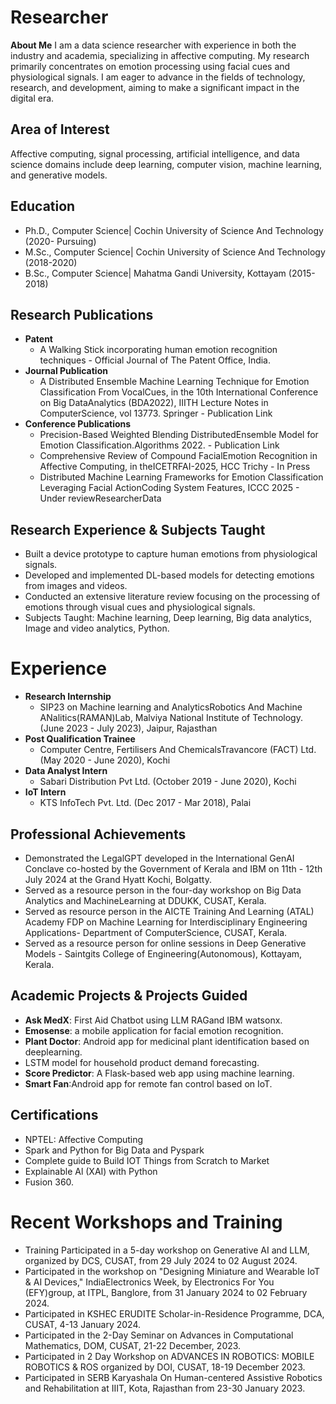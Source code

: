 # Researcher
**About Me**
I am a data science researcher with experience in both the industry and academia, specializing in affective computing. My research primarily concentrates on emotion processing using facial cues and physiological signals. I am eager to advance in the fields of technology, research, and development, aiming to make a significant impact in the digital era.

## Area of Interest
Affective computing, signal processing, artificial intelligence, and data science domains include deep learning, computer vision, machine learning, and generative models.

## Education
- Ph.D., Computer Science| Cochin University of Science And Technology (2020- Pursuing)
- M.Sc., Computer Science| Cochin University of Science And Technology (2018-2020)
- B.Sc., Computer Science| Mahatma Gandi University, Kottayam (2015-2018)

## Research Publications
- **Patent**
  - A Walking Stick incorporating human emotion recognition techniques - Official Journal of The Patent Office, India.
- **Journal Publication**
  - A Distributed Ensemble Machine Learning Technique for Emotion Classification From VocalCues, in the 10th International Conference on Big DataAnalytics (BDA2022), IIITH Lecture Notes in ComputerScience, vol 13773. Springer - Publication Link
- **Conference Publications**
  - Precision-Based Weighted Blending DistributedEnsemble Model for Emotion Classification.Algorithms 2022. - Publication Link
  - Comprehensive Review of Compound FacialEmotion Recognition in Affective Computing, in theICETRFAI-2025, HCC Trichy - In Press
  - Distributed Machine Learning Frameworks for Emotion Classification Leveraging Facial ActionCoding System Features, ICCC 2025 - Under reviewResearcherData
  
## Research Experience & Subjects Taught
- Built a device prototype to capture human emotions from physiological signals.
- Developed and implemented DL-based models for detecting emotions from images and videos.
- Conducted an extensive literature review focusing on the processing of emotions through visual cues and physiological signals.
- Subjects Taught: Machine learning, Deep learning, Big data analytics, Image and video analytics, Python.

# Experience
- **Research Internship**
  - SIP23 on Machine learning and AnalyticsRobotics And Machine ANalitics(RAMAN)Lab, Malviya National Institute of Technology. (June 2023 - July 2023), Jaipur, Rajasthan
- **Post Qualification Trainee**
  - Computer Centre, Fertilisers And ChemicalsTravancore (FACT) Ltd. (May 2020 - June 2020), Kochi
- **Data Analyst Intern**
  - Sabari Distribution Pvt Ltd. (October 2019 - June 2020), Kochi
 - **IoT Intern**
   - KTS InfoTech Pvt. Ltd. (Dec 2017 - Mar 2018), Palai

## Professional Achievements
- Demonstrated the LegalGPT developed in the International GenAI Conclave co-hosted by the Government of Kerala and IBM on 11th - 12th July 2024 at the Grand Hyatt Kochi, Bolgatty.
- Served as a resource person in the four-day workshop on Big Data Analytics and MachineLearning at DDUKK, CUSAT, Kerala.
- Served as resource person in the AICTE Training And Learning (ATAL) Academy FDP on Machine Learning for Interdisciplinary Engineering Applications- Department of ComputerScience, CUSAT, Kerala.
- Served as a resource person for online sessions in Deep Generative Models - Saintgits College of Engineering(Autonomous), Kottayam, Kerala.

## Academic Projects & Projects Guided
- **Ask MedX**: First Aid Chatbot using LLM RAGand IBM watsonx.
- **Emosense**: a mobile application for facial emotion recognition.
- **Plant Doctor**: Android app for medicinal plant identification based on deeplearning.
- LSTM model for household product demand forecasting.
- **Score Predictor**: A Flask-based web app using machine learning.
- **Smart Fan**:Android app for remote fan control based on IoT.

## Certifications
- NPTEL: Affective Computing
- Spark and Python for Big Data and Pyspark
- Complete guide to Build IOT Things from Scratch to Market
- Explainable Al (XAI) with Python
- Fusion 360.

# Recent Workshops and Training

- Training Participated in a 5-day workshop on Generative AI and LLM, organized by DCS, CUSAT, from 29 July 2024 to 02 August 2024.
- Participated in the workshop on "Designing Miniature and Wearable IoT & AI Devices," IndiaElectronics Week, by Electronics For You (EFY)group, at ITPL, Banglore, from 31 January 2024 to 02 February 2024.
- Participated in KSHEC ERUDITE Scholar-in-Residence Programme, DCA, CUSAT, 4-13 January 2024.
- Participated in the 2-Day Seminar on Advances in Computational Mathematics, DOM, CUSAT, 21-22 December, 2023.
- Participated in 2 Day Workshop on ADVANCES IN ROBOTICS: MOBILE ROBOTICS & ROS organized by DOI, CUSAT, 18-19 December 2023.
- Participated in SERB Karyashala On Human-centered Assistive Robotics and Rehabilitation at IIIT, Kota, Rajasthan from 23-30 January 2023.
